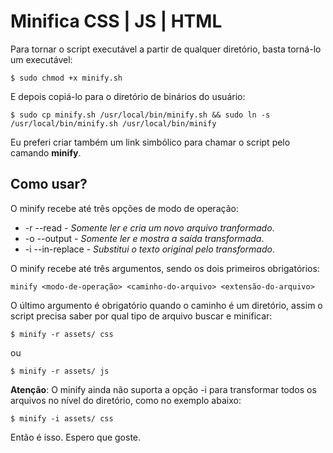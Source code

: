 # Minifica CSS | JS | HTML


Para tornar o script executável a partir de qualquer diretório, basta torná-lo um executável:

```
$ sudo chmod +x minify.sh
```

E depois copiá-lo para o diretório de binários do usuário:

```
$ sudo cp minify.sh /usr/local/bin/minify.sh && sudo ln -s /usr/local/bin/minify.sh /usr/local/bin/minify
```

Eu preferi criar também um link simbólico para chamar o script pelo camando **minify**.  

## Como usar?

O minify recebe até três opções de modo de operação:

* -r --read - *Somente ler e cria um novo arquivo tranformado*.
* -o --output - *Somente ler e mostra a saída transformada*.
* -i --in-replace - *Substitui o texto original pelo transformado*.

O minify recebe até três argumentos, sendo os dois primeiros obrigatórios: 

```
minify <modo-de-operação> <caminho-do-arquivo> <extensão-do-arquivo>
```

O último argumento é obrigatório quando o caminho é um diretório, assim o script precisa saber por qual tipo de arquivo buscar e minificar:

```
$ minify -r assets/ css
```

ou

```
$ minify -r assets/ js
```

**Atenção**: O minify ainda não suporta a opção -i para transformar todos os arquivos no nível do diretório, como no exemplo abaixo:

```
$ minify -i assets/ css
```

Então é isso. Espero que goste.